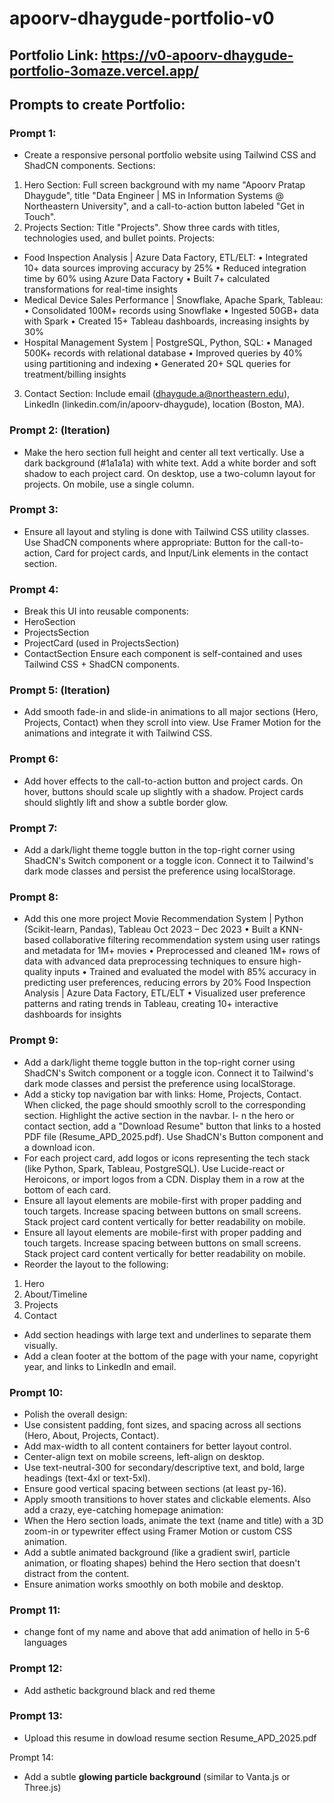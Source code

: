 # apoorv-dhaygude-portfolio-v0

## Portfolio Link: https://v0-apoorv-dhaygude-portfolio-3omaze.vercel.app/

## Prompts to create Portfolio:


### Prompt 1:
- Create a responsive personal portfolio website using Tailwind CSS and ShadCN components.
Sections:
1. Hero Section: Full screen background with my name "Apoorv Pratap Dhaygude", title "Data Engineer | MS in Information Systems @ Northeastern University", and a call-to-action button labeled "Get in Touch".
2. Projects Section: Title "Projects". Show three cards with titles, technologies used, and bullet points. Projects:
  - Food Inspection Analysis | Azure Data Factory, ETL/ELT: 
    • Integrated 10+ data sources improving accuracy by 25%
    • Reduced integration time by 60% using Azure Data Factory
    • Built 7+ calculated transformations for real-time insights
  - Medical Device Sales Performance | Snowflake, Apache Spark, Tableau: 
    • Consolidated 100M+ records using Snowflake
    • Ingested 50GB+ data with Spark
    • Created 15+ Tableau dashboards, increasing insights by 30%
  - Hospital Management System | PostgreSQL, Python, SQL:
    • Managed 500K+ records with relational database
    • Improved queries by 40% using partitioning and indexing
    • Generated 20+ SQL queries for treatment/billing insights
3. Contact Section: Include email (dhaygude.a@northeastern.edu), LinkedIn (linkedin.com/in/apoorv-dhaygude), location (Boston, MA).


### Prompt 2: (Iteration)
- Make the hero section full height and center all text vertically. Use a dark background (#1a1a1a) with white text. Add a white border and soft shadow to each project card. On desktop, use a two-column layout for projects. On mobile, use a single column.


### Prompt 3: 
- Ensure all layout and styling is done with Tailwind CSS utility classes. Use ShadCN components where appropriate: Button for the call-to-action, Card for project cards, and Input/Link elements in the contact section.


### Prompt 4:
- Break this UI into reusable components:
- HeroSection
- ProjectsSection
- ProjectCard (used in ProjectsSection)
- ContactSection
Ensure each component is self-contained and uses Tailwind CSS + ShadCN components.


### Prompt 5: (Iteration)
- Add smooth fade-in and slide-in animations to all major sections (Hero, Projects, Contact) when they scroll into view. Use Framer Motion for the animations and integrate it with Tailwind CSS.


### Prompt 6:
- Add hover effects to the call-to-action button and project cards. On hover, buttons should scale up slightly with a shadow. Project cards should slightly lift and show a subtle border glow.


### Prompt 7:
- Add a dark/light theme toggle button in the top-right corner using ShadCN's Switch component or a toggle icon. Connect it to Tailwind's dark mode classes and persist the preference using localStorage.


### Prompt 8:
- Add this one more project Movie Recommendation System | Python (Scikit-learn, Pandas), Tableau Oct 2023 – Dec 2023
• Built a KNN-based collaborative filtering recommendation system using user ratings and metadata for 1M+ movies
• Preprocessed and cleaned 1M+ rows of data with advanced data preprocessing techniques to ensure high-quality inputs
• Trained and evaluated the model with 85% accuracy in predicting user preferences, reducing errors by 20%
Food Inspection Analysis | Azure Data Factory, ETL/ELT
• Visualized user preference patterns and rating trends in Tableau, creating 10+ interactive dashboards for insights


### Prompt 9:
- Add a dark/light theme toggle button in the top-right corner using ShadCN's Switch component or a toggle icon. Connect it to Tailwind's dark mode classes and persist the preference using localStorage.
- Add a sticky top navigation bar with links: Home, Projects, Contact. When clicked, the page should smoothly scroll to the corresponding section. Highlight the active section in the navbar.
I- n the hero or contact section, add a "Download Resume" button that links to a hosted PDF file (Resume_APD_2025.pdf). Use ShadCN's Button component and a download icon.
- For each project card, add logos or icons representing the tech stack (like Python, Spark, Tableau, PostgreSQL). Use Lucide-react or Heroicons, or import logos from a CDN. Display them in a row at the bottom of each card.
- Ensure all layout elements are mobile-first with proper padding and touch targets. Increase spacing between buttons on small screens. Stack project card content vertically for better readability on mobile.
- Ensure all layout elements are mobile-first with proper padding and touch targets. Increase spacing between buttons on small screens. Stack project card content vertically for better readability on mobile.
- Reorder the layout to the following:
1. Hero
2. About/Timeline
3. Projects
4. Contact
- Add section headings with large text and underlines to separate them visually.
- Add a clean footer at the bottom of the page with your name, copyright year, and links to LinkedIn and email.


### Prompt 10:
- Polish the overall design:
- Use consistent padding, font sizes, and spacing across all sections (Hero, About, Projects, Contact).
- Add max-width to all content containers for better layout control.
- Center-align text on mobile screens, left-align on desktop.
- Use text-neutral-300 for secondary/descriptive text, and bold, large headings (text-4xl or text-5xl).
- Ensure good vertical spacing between sections (at least py-16).
- Apply smooth transitions to hover states and clickable elements.
Also add a crazy, eye-catching homepage animation:
- When the Hero section loads, animate the text (name and title) with a 3D zoom-in or typewriter effect using Framer Motion or custom CSS animation.
- Add a subtle animated background (like a gradient swirl, particle animation, or floating shapes) behind the Hero section that doesn't distract from the content.
- Ensure animation works smoothly on both mobile and desktop.


### Prompt 11:
- change font of my name and above that add animation of hello in 5-6 languages


### Prompt 12:
- Add asthetic background black and red theme


### Prompt 13:
- Upload this resume in dowload resume section Resume_APD_2025.pdf


Prompt 14:
- Add a subtle **glowing particle background** (similar to Vanta.js or Three.js)



